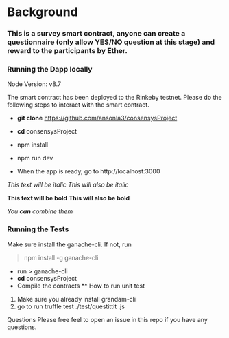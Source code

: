 # Background
### This is a survey smart contract, anyone can create a questionnaire (only allow YES/NO question at this stage) and reward to the participants by Ether. 


### Running the Dapp locally

Node Version: v8.7

The smart contract has been deployed to the Rinkeby testnet. Please do the following steps to interact with the smart contract.

* **git clone** https://github.com/ansonla3/consensysProject

* **cd** consensysProject

* npm install

* npm run dev

* When the app is ready, go to http://localhost:3000

*This text will be italic*
_This will also be italic_

**This text will be bold**
__This will also be bold__

_You **can** combine them_



### Running the Tests

Make sure install the ganache-cli. If not, run 
> npm install -g ganache-cli

* run > ganache-cli
* **cd** consensysProject
* Compile the contracts **
How to run unit test
1. Make sure you already install grandam-cli
2. go to   run truffle test ./test/questittit .js




Questions
Please free feel to open an issue in this repo if you have any questions.
